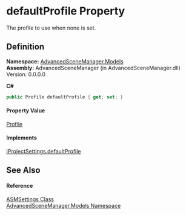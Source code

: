 # defaultProfile Property


The profile to use when none is set.



## Definition
**Namespace:** <a href="N_AdvancedSceneManager_Models">AdvancedSceneManager.Models</a>  
**Assembly:** AdvancedSceneManager (in AdvancedSceneManager.dll) Version: 0.0.0.0

**C#**
``` C#
public Profile defaultProfile { get; set; }
```



#### Property Value
<a href="T_AdvancedSceneManager_Models_Profile">Profile</a>

#### Implements
<a href="P_AdvancedSceneManager_DependencyInjection_IProjectSettings_defaultProfile">IProjectSettings.defaultProfile</a>  


## See Also


#### Reference
<a href="T_AdvancedSceneManager_Models_ASMSettings">ASMSettings Class</a>  
<a href="N_AdvancedSceneManager_Models">AdvancedSceneManager.Models Namespace</a>  
